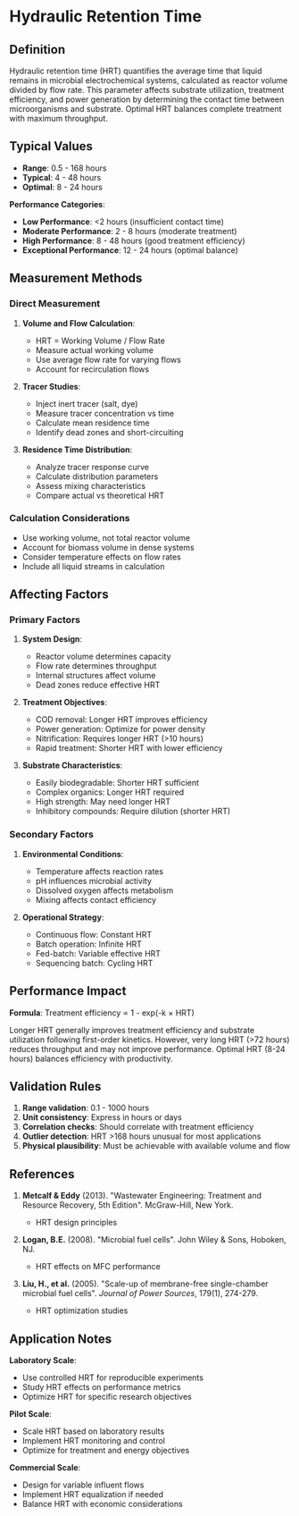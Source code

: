 <!--
Parameter ID: hydraulic_retention_time
Category: operational
Generated: 2025-01-16T12:36:00.000Z
-->

# Hydraulic Retention Time

## Definition

Hydraulic retention time (HRT) quantifies the average time that liquid remains
in microbial electrochemical systems, calculated as reactor volume divided by
flow rate. This parameter affects substrate utilization, treatment efficiency,
and power generation by determining the contact time between microorganisms and
substrate. Optimal HRT balances complete treatment with maximum throughput.

## Typical Values

- **Range**: 0.5 - 168 hours
- **Typical**: 4 - 48 hours
- **Optimal**: 8 - 24 hours

**Performance Categories**:

- **Low Performance**: <2 hours (insufficient contact time)
- **Moderate Performance**: 2 - 8 hours (moderate treatment)
- **High Performance**: 8 - 48 hours (good treatment efficiency)
- **Exceptional Performance**: 12 - 24 hours (optimal balance)

## Measurement Methods

### Direct Measurement

1. **Volume and Flow Calculation**:

   - HRT = Working Volume / Flow Rate
   - Measure actual working volume
   - Use average flow rate for varying flows
   - Account for recirculation flows

2. **Tracer Studies**:

   - Inject inert tracer (salt, dye)
   - Measure tracer concentration vs time
   - Calculate mean residence time
   - Identify dead zones and short-circuiting

3. **Residence Time Distribution**:
   - Analyze tracer response curve
   - Calculate distribution parameters
   - Assess mixing characteristics
   - Compare actual vs theoretical HRT

### Calculation Considerations

- Use working volume, not total reactor volume
- Account for biomass volume in dense systems
- Consider temperature effects on flow rates
- Include all liquid streams in calculation

## Affecting Factors

### Primary Factors

1. **System Design**:

   - Reactor volume determines capacity
   - Flow rate determines throughput
   - Internal structures affect volume
   - Dead zones reduce effective HRT

2. **Treatment Objectives**:

   - COD removal: Longer HRT improves efficiency
   - Power generation: Optimize for power density
   - Nitrification: Requires longer HRT (>10 hours)
   - Rapid treatment: Shorter HRT with lower efficiency

3. **Substrate Characteristics**:
   - Easily biodegradable: Shorter HRT sufficient
   - Complex organics: Longer HRT required
   - High strength: May need longer HRT
   - Inhibitory compounds: Require dilution (shorter HRT)

### Secondary Factors

1. **Environmental Conditions**:

   - Temperature affects reaction rates
   - pH influences microbial activity
   - Dissolved oxygen affects metabolism
   - Mixing affects contact efficiency

2. **Operational Strategy**:
   - Continuous flow: Constant HRT
   - Batch operation: Infinite HRT
   - Fed-batch: Variable effective HRT
   - Sequencing batch: Cycling HRT

## Performance Impact

**Formula**: Treatment efficiency ∝ 1 - exp(-k × HRT)

Longer HRT generally improves treatment efficiency and substrate utilization
following first-order kinetics. However, very long HRT (>72 hours) reduces
throughput and may not improve performance. Optimal HRT (8-24 hours) balances
efficiency with productivity.

## Validation Rules

1. **Range validation**: 0.1 - 1000 hours
2. **Unit consistency**: Express in hours or days
3. **Correlation checks**: Should correlate with treatment efficiency
4. **Outlier detection**: HRT >168 hours unusual for most applications
5. **Physical plausibility**: Must be achievable with available volume and flow

## References

1. **Metcalf & Eddy** (2013). "Wastewater Engineering: Treatment and Resource
   Recovery, 5th Edition". McGraw-Hill, New York.

   - HRT design principles

2. **Logan, B.E.** (2008). "Microbial fuel cells". John Wiley & Sons, Hoboken,
   NJ.

   - HRT effects on MFC performance

3. **Liu, H., et al.** (2005). "Scale-up of membrane-free single-chamber
   microbial fuel cells". _Journal of Power Sources_, 179(1), 274-279.
   - HRT optimization studies

## Application Notes

**Laboratory Scale**:

- Use controlled HRT for reproducible experiments
- Study HRT effects on performance metrics
- Optimize HRT for specific research objectives

**Pilot Scale**:

- Scale HRT based on laboratory results
- Implement HRT monitoring and control
- Optimize for treatment and energy objectives

**Commercial Scale**:

- Design for variable influent flows
- Implement HRT equalization if needed
- Balance HRT with economic considerations
